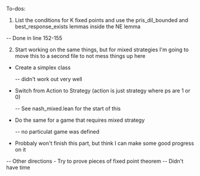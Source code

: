 To-dos:
1) List the conditions for K fixed points and use the pris_dil_bounded and best_response_exists lemmas
inside the NE lemma

-- Done in line 152-155

2) Start working on the same things, but for mixed strategies
I'm going to move this to a second file to not mess things up here

- Create a simplex class

  -- didn't work out very well

- Switch from Action to Strategy (action is just strategy where ps are 1 or 0)

  -- See nash_mixed.lean for the start of this
  
- Do the same for a game that requires mixed strategy
 
  -- no particulat game was defined
  
- Probbaly won't finish this part, but think I can make some good progress on it

-- Other directions
    - Try to prove pieces of fixed point theorem
      -- Didn't have time

